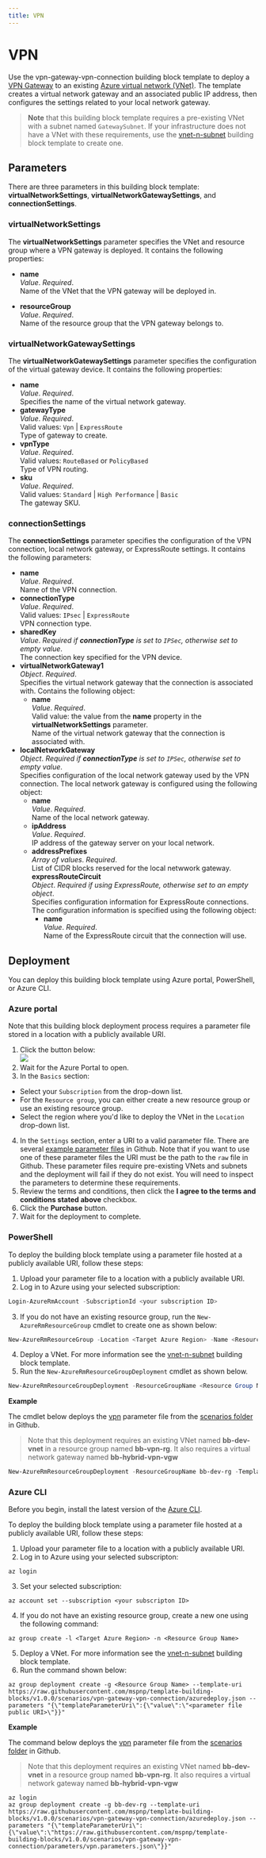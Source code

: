 ```yaml
---
title: VPN
---
```


# VPN

Use the vpn-gateway-vpn-connection building block template to deploy a [VPN Gateway](https://azure.microsoft.com/en-us/documentation/articles/vpn-gateway-about-vpngateways/) to an existing [Azure virtual network (VNet)](https://azure.microsoft.com/en-us/documentation/articles/resource-groups-networking/#virtual-network). The template creates a virtual network gateway and an associated public IP address, then configures the settings related to your local network gateway.

> **Note** that this building block template requires a pre-existing VNet with a subnet named `GatewaySubnet`. If your infrastructure does not have a VNet with these requirements, use the [vnet-n-subnet](https://github.com/mspnp/template-building-blocks/blob/v1.0.0/templates/buildingBlocks/vnet-n-subnet/README.md) building block template to create one.

## Parameters

There are three parameters in this building block template: **virtualNetworkSettings**, **virtualNetworkGatewaySettings**, and **connectionSettings**.
 
### virtualNetworkSettings

The **virtualNetworkSettings** parameter specifies the VNet and resource group where a VPN gateway is deployed. It contains the following properties:

- **name**  
_Value_. _Required_.  
Name of the VNet that the VPN gateway will be deployed in.

- **resourceGroup**  
_Value_. _Required_.  
Name of the resource group that the VPN gateway belongs to.  

### virtualNetworkGatewaySettings

The **virtualNetworkGatewaySettings** parameter specifies the configuration of the virtual gateway device. It contains the following properties:

- **name**  
_Value_. _Required_.  
Specifies the name of the virtual network gateway.  
- **gatewayType**  
_Value_. _Required_.  
Valid values: `Vpn` | `ExpressRoute`  
Type of gateway to create.  
- **vpnType**  
_Value_. _Required_.  
Valid values: `RouteBased` or `PolicyBased`  
Type of VPN routing.  
- **sku**  
_Value_. _Required_.  
Valid values: `Standard` | `High Performance` | `Basic`  
The gateway SKU.  

### connectionSettings

The **connectionSettings** parameter specifies the configuration of the VPN connection, local network gateway, or ExpressRoute settings. It contains the following parameters:

- **name**  
_Value_. _Required_.  
Name of the VPN connection.  
- **connectionType**  
_Value_. _Required_.  
Valid values: `IPsec` | `ExpressRoute`  
VPN connection type.  
- **sharedKey**  
_Value_. _Required if **connectionType** is set to `IPSec`, otherwise set to empty value_.  
The connection key specified for the VPN device.  
- **virtualNetworkGateway1**  
_Object_. _Required_.  
Specifies the virtual network gateway that the connection is associated with. Contains the following object:  
  - **name**  
  _Value_. _Required_.  
  Valid value: the value from the **name** property in the **virtualNetworkSettings** parameter.  
  Name of the virtual network gateway that the connection is associated with.  
- **localNetworkGateway**  
_Object_. _Required if **connectionType** is set to `IPSec`, otherwise set to empty value_.  
Specifies configuration of the local network gateway used by the VPN connection. The local network gateway is configured using the following object:  
  - **name**  
  _Value_. _Required_.  
  Name of the local network gateway.  
  - **ipAddress**  
  _Value_. _Required_.  
  IP address of the gateway server on your local network.  
  - **addressPrefixes**  
  _Array of values_. _Required_.  
  List of CIDR blocks reserved for the local netwwork gateway.  
   **expressRouteCircuit**  
   _Object_. _Required if using ExpressRoute, otherwise set to an empty object_.  
   Specifies configuration information for ExpressRoute connections. The configuration information is specified using the following object:  
    - **name**  
    _Value_. _Required_.  
    Name of the ExpressRoute circuit that the connection will use.  

## Deployment

You can deploy this building block template using Azure portal, PowerShell, or Azure CLI.

### Azure portal

Note that this building block deployment process requires a parameter file stored in a location with a publicly available URI.

1. Click the button below:<br><a href="https://portal.azure.com/#create/Microsoft.Template/uri/https%3A%2F%2Fraw.githubusercontent.com%2Fmspnp%2Ftemplate-building-blocks%2Fv1.0.0%2Fscenarios%2Fvpn-gateway-vpn-connection%2Fazuredeploy.json" target="_blank"><img src = "http://azuredeploy.net/deploybutton.png"/></a>
2. Wait for the Azure Portal to open.  
3. In the `Basics` section:
  - Select your `Subscription` from the drop-down list.
  - For the `Resource group`, you can either create a new resource group or use an existing resource group.
  - Select the region where you'd like to deploy the VNet in the `Location` drop-down list.  
4. In the `Settings` section, enter a URI to a valid parameter file. There are several [example parameter files](https://github.com/mspnp/template-building-blocks/tree/v1.0.0/scenarios/vpn-gateway-vpn-connection/parameters) in Github. Note that if you want to use one of these parameter files the URI must be the path to the `raw` file in Github. These parameter files require pre-existing VNets and subnets and the deployment will fail if they do not exist. You will need to inspect the parameters to determine these requirements.  
5. Review the terms and conditions, then click the **I agree to the terms and conditions stated above** checkbox.  
6. Click the **Purchase** button.  
7. Wait for the deployment to complete.

### PowerShell

To deploy the building block template using a parameter file hosted at a publicly available URI, follow these steps:

1. Upload your parameter file to a location with a publicly available URI.
2. Log in to Azure using your selected subscription:
```powershell
Login-AzureRmAccount -SubscriptionId <your subscription ID>
```
3. If you do not have an existing resource group, run the `New-AzureRmResourceGroup` cmdlet to create one as shown below:
```powershell
New-AzureRmResourceGroup -Location <Target Azure Region> -Name <Resource Group Name> 
```
4. Deploy a VNet. For more information see the [vnet-n-subnet](https://github.com/mspnp/template-building-blocks/blob/v1.0.0/templates/buildingBlocks/vnet-n-subnet/README.md) building block template.  
5. Run the `New-AzureRmResourceGroupDeployment` cmdlet as shown below.  
```powershell
New-AzureRmResourceGroupDeployment -ResourceGroupName <Resource Group Name> -TemplateUri https://raw.githubusercontent.com/mspnp/template-building-blocks/v1.0.0/scenarios/vpn-gateway-vpn-connection/azuredeploy.json -templateParameterUriFromTemplate <URI of parameter file>
```

**Example**

The cmdlet below deploys the [vpn](https://raw.githubusercontent.com/mspnp/template-building-blocks/v1.0.0/scenarios/vpn-gateway-vpn-connection/parameters/vpn.parameters.json) parameter file from the [scenarios folder](https://github.com/mspnp/template-building-blocks/tree/v1.0.0/scenarios/vpn-gateway-vpn-connection) in Github.

> Note that this deployment requires an existing VNet named **bb-dev-vnet** in a resource group named **bb-vpn-rg**. It also requires a virtual network gateway named **bb-hybrid-vpn-vgw**

```powershell
New-AzureRmResourceGroupDeployment -ResourceGroupName bb-dev-rg -TemplateUri https://raw.githubusercontent.com/mspnp/template-building-blocks/v1.0.0/scenarios/vpn-gateway-vpn-connection/azuredeploy.json -templateParameterUriFromTemplate https://raw.githubusercontent.com/mspnp/template-building-blocks/v1.0.0/scenarios/vpn-gateway-vpn-connection/parameters/vpn.parameters.json
```

### Azure CLI

Before you begin, install the latest version of the [Azure CLI](https://docs.microsoft.com/cli/azure/install-azure-cli).

To deploy the building block template using a parameter file hosted at a publicly available URI, follow these steps:

1. Upload your parameter file to a location with a publicly available URI.  
2. Log in to Azure using your selected subscripton:  
```batch
az login
```
3. Set your selected subscription:
```batch
az account set --subscription <your subscripton ID>
```
4. If you do not have an existing resource group, create a new one using the following command:
```batch
az group create -l <Target Azure Region> -n <Resource Group Name> 
```
5. Deploy a VNet. For more information see the [vnet-n-subnet](https://github.com/mspnp/template-building-blocks/blob/v1.0.0/templates/buildingBlocks/vnet-n-subnet/README.md) building block template.  
6. Run the command shown below:
```batch
az group deployment create -g <Resource Group Name> --template-uri https://raw.githubusercontent.com/mspnp/template-building-blocks/v1.0.0/scenarios/vpn-gateway-vpn-connection/azuredeploy.json --parameters "{\"templateParameterUri\":{\"value\":\"<parameter file public URI>\"}}"
```

**Example**

The command below deploys the [vpn](https://raw.githubusercontent.com/mspnp/template-building-blocks/v1.0.0/scenarios/vpn-gateway-vpn-connection/parameters/vpn.parameters.json) parameter file from the [scenarios folder](https://github.com/mspnp/template-building-blocks/tree/v1.0.0/scenarios/vpn-gateway-vpn-connection) in Github.

> Note that this deployment requires an existing VNet named **bb-dev-vnet** in a resource group named **bb-vpn-rg**. It also requires a virtual network gateway named **bb-hybrid-vpn-vgw**

```batch
az login
az group deployment create -g bb-dev-rg --template-uri https://raw.githubusercontent.com/mspnp/template-building-blocks/v1.0.0/scenarios/vpn-gateway-vpn-connection/azuredeploy.json --parameters "{\"templateParameterUri\":{\"value\":\"https://raw.githubusercontent.com/mspnp/template-building-blocks/v1.0.0/scenarios/vpn-gateway-vpn-connection/parameters/vpn.parameters.json\"}}"
```